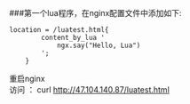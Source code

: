 
###第一个lua程序，在nginx配置文件中添加如下:
```
location = /luatest.html{
		content_by_lua '
			ngx.say("Hello, Lua")
		';
	}
```
重启nginx
<br>
访问 ： 
curl http://47.104.140.87/luatest.html


